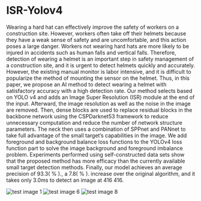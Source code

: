 # ISR-Yolov4

Wearing a hard hat can effectively improve the safety of workers on a construction site. However, workers often take off their helmets because they have a weak sense of safety and are uncomfortable, and this action poses a large danger. Workers not wearing hard hats are more likely to be injured in accidents such as human falls and vertical falls. Therefore, detection of wearing a helmet is an important step in safety management of a construction site, and it is urgent to detect helmets quickly and accurately. However, the existing manual monitor is labor intensive, and it is difficult to popularize the method of mounting the sensor on the helmet. Thus, in this paper, we propose an AI method to detect wearing a helmet with satisfactory accuracy with a high detection rate. Our method selects based on YOLO v4 and adds an Image Super Resolution (ISR) module at the end of the input. Afterward, the image resolution as well as the noise in the image are removed. Then, dense blocks are used to replace residual blocks in the backbone network using the CSPDarknet53 framework to reduce unnecessary computation and reduce the number of network structure parameters. The neck then uses a combination of SPPnet and PANnet to take full advantage of the small target’s capabilities in the image. We add foreground and background balance loss functions to the YOLOv4 loss function part to solve the image background and foreground imbalance problem. Experiments performed using self-constructed data sets show that the proposed method has more efficacy than the currently available small target detection methods. Finally, our model achieves an average precision of 93.3\( \% \)., a 7.8\( \% \). increase over the original algorithm, and it takes only 3.0ms to detect an image at 416 416.


![test image 1](https://user-images.githubusercontent.com/66653030/179683261-12a176c5-8628-41d0-b7be-d23f1ae12207.png)
![test image 6](https://user-images.githubusercontent.com/66653030/179683302-c4366bf5-23f1-47cf-8ad8-41db8fe296c8.png)
![test image 8](https://user-images.githubusercontent.com/66653030/179683355-03ef50c4-b680-44b5-b715-4bcb3e18053a.png)
